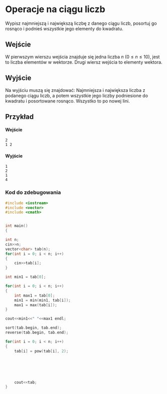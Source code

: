 # Operacje na ciągu liczb

Wypisz najmniejszą i największą liczbę z danego ciągu liczb, posortuj go rosnąco i podnieś wszystkie jego elementy do kwadratu.

## Wejście

W pierwszym wierszu wejścia znajduje się jedna liczba $n$ ($0 \le n \le 10$), jest to liczba elementów w wektorze.
Drugi wiersz wejścia to elementy wektora. 

## Wyjście

Na wyjściu muszą się znajdować:
Najmniejsza i największa liczba z podanego ciągu liczb, a potem wszystkie jego liczby podniesione do kwadratu i posortowane rosnąco. Wszystko to po nowej lini. 

## Przykład

#### Wejście

```    
2 
1 2
```

#### Wyjście
```
1
2
1
4
```
### Kod do zdebugowania

```cpp
#include <iostream>
#include <vector>
#include <cmath>


int main()
{

int n; 
cin>>n;
vector<char> tab(n); 
for(int i = 0; i < n; i++)
{
    cin>>tab[i]; 
}

int min1 = tab[0]; 

for(int i = 0; i < n; i++)
{
    int max1 = tab[0]; 
    min1 = min(min1, tab[i]); 
    max1 = max(tab[i]); 
}

cout<<min1<<" "<<max1 endl; 

sort(tab.begin, tab.end); 
reverse(tab.begin, tab.end); 

for(int i = 0; i < n; i++)
{
    tab[i] = pow(tab[i], 2);   






    cout<<tab;     
}
```
